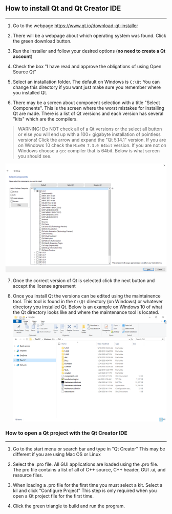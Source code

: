## How to install Qt and Qt Creator IDE
----

1.	Go to the webpage https://www.qt.io/download-qt-installer

2.	There will be a webpage about which operating system was found. Click the green download button.

3.	Run the installer and follow your desired options (**no need to create a Qt account**)

4.	Check the box "I have read and approve the obligations of using Open Source Qt"

5.	Select an installation folder. The default on Windows is `C:\Qt` You can change this directory if you want just make sure you remember where you installed Qt.

6.	There may be a screen about component selection with a title "Select Components". This is the screen where the worst mistakes for installing Qt are made. There is a list of Qt versions and each version has several "kits" which are the compilers. 
> WARNING! Do NOT check all of a Qt versions or the select all button or else you will end up with a 100+ gigabyte installation of pointless versions!
Click the arrow and expand the "Qt 5.14.1" version. If you are on Windows 10 check the `MinGW 7.3.0 64bit` version. If you are not on Windows choose a `gcc` compiler that is 64bit. Below is what screen you should see.

![Qt Windows Version](figures/windows_correct_version.png)

7.	Once the correct version of Qt is selected click the next button and accept the license agreement

8.	Once you install Qt the versions can be edited using the maintainence tool. This tool is found in the `C:\Qt` directory (on Windows) or whatever directory you installed Qt. Below is an example on Windows 10 of what the Qt directory looks like and where the maintenance tool is located.
![Qt Install Folder](figures/qt_install_folder.png)

### How to open a Qt project with the Qt Creator IDE
----

1. Go to the start menu or search bar and type in "Qt Creator" This may be different if you are using Mac OS or Linux

2. Select the .pro file. All GUI applications are loaded using the .pro file. The pro file contains a list of all of C++ source, C++ header, GUI .ui, and resource files.

3. When loading a .pro file for the first time you must select a kit. Select a kil and click "Configure Project" This step is only required when you open a Qt project file for the first time.

4. Click the green triangle to build and run the program.
